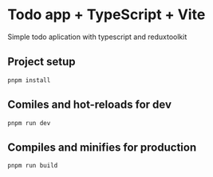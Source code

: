 # Todo app + TypeScript + Vite
Simple todo aplication with typescript and reduxtoolkit
## Project setup
```
pnpm install
```
## Comiles and hot-reloads for dev

```
pnpm run dev
```

## Compiles and minifies for production
```
pnpm run build
```